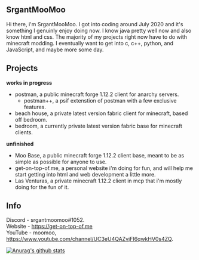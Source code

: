 ## SrgantMooMoo
Hi there, i'm  SrgantMooMoo. I got into coding around July 2020 and it's something I genuinly enjoy doing now.  I know java pretty well now and also know html and css. The majority of my projects right now have to do with minecraft modding. I eventually want to get into c, c++, python, and JavaScript, and maybe more some day.

## Projects 
**works in progress** <br>
- postman, a public minecraft forge 1.12.2 client for anarchy servers.
  - postman++, a psif extenstion of postman with a few exclusive features.
- beach house, a private latest version fabric client for minecraft, based off bedroom.
- bedroom, a currently private latest version fabric base for minecraft clients.

**unfinished** <br>
- Moo Base, a public minecraft forge 1.12.2 client base, meant to be as simple as possible for anyone to use.
- get-on-top-of.me, a personal website i'm doing for fun, and will help me start getting into html and web development a little more.
- Las Venturas, a private minecraft 1.12.2 client in mcp that i'm mostly doing for the fun of it.


## Info 
Discord - srgantmoomoo#1052. <br />
Website - https://get-on-top-of.me <br />
YouTube - moomoo, https://www.youtube.com/channel/UC3eU4QAZvjFI6qwkHV0s4ZQ.

[![Anurag's github stats](https://github-readme-stats.vercel.app/api?username=moomooooo&show_icons=true&theme=prussian&hide=issues)](https://github.com/anuraghazra/github-readme-stats)
